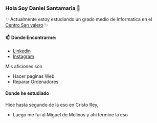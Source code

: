 ### Hola Soy Daniel Santamaria 👋
✨ Actualmente estoy estudiando un grado medio de Informatica en el [Centro San valero](https://www.sanvalero.es/) ✨

#### 📫 Donde Encontrarme:
* [Linkedin](https://www.linkedin.com/in/daniel-santamaria-martinez-381810239/)
* [Instagram](https://www.instagram.com/danisanta__218/)

Mis aficiones son 
* Hacer paginas Web
* Reparar Ordenadores

#### Donde he estudiado

Hice hasta segundo de la eso en Cristo Rey, 
* Luego me fui al Miguel de Molinos y ahi termine la eso

<!--
**Librito21/Librito21** is a ✨ _special_ ✨ repository because its `README.md` (this file) appears on your GitHub profile.

Here are some ideas to get you started:

- 🔭 I’m currently working on ...
- 🌱 I’m currently learning ...
- 👯 I’m looking to collaborate on ...
- 🤔 I’m looking for help with ...
- 💬 Ask me about ...
- 📫 How to reach me: ...
- 😄 Pronouns: ...
- ⚡ Fun fact: ...
-->
